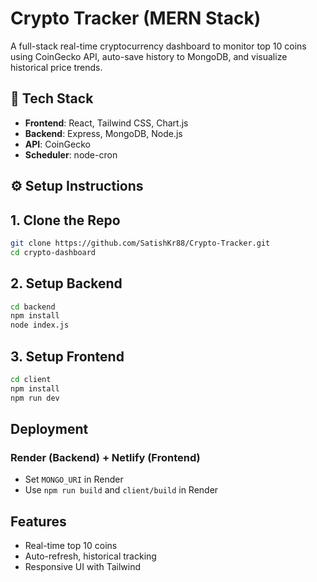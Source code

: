 #  Crypto Tracker (MERN Stack)
A full-stack real-time cryptocurrency dashboard to monitor top 10 coins using CoinGecko API, auto-save history to MongoDB, and visualize historical price trends.

## 🔧 Tech Stack
- **Frontend**: React, Tailwind CSS, Chart.js
- **Backend**: Express, MongoDB, Node.js
- **API**: CoinGecko
- **Scheduler**: node-cron

## ⚙️ Setup Instructions
## 1. Clone the Repo
```bash
git clone https://github.com/SatishKr88/Crypto-Tracker.git
cd crypto-dashboard
```

## 2. Setup Backend
```bash
cd backend
npm install
node index.js
```

## 3. Setup Frontend
```bash
cd client
npm install
npm run dev
```

##  Deployment
### Render (Backend) + Netlify (Frontend)
- Set `MONGO_URI` in Render
- Use `npm run build` and `client/build` in Render

##  Features
- Real-time top 10 coins
- Auto-refresh, historical tracking
- Responsive UI with Tailwind


